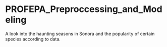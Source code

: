 # PROFEPA_Preproccessing_and_Modeling
 A look into the haunting seasons in Sonora and the popularity of certain species according to data.
